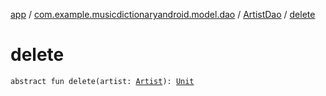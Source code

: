 [app](../../index.md) / [com.example.musicdictionaryandroid.model.dao](../index.md) / [ArtistDao](index.md) / [delete](./delete.md)

# delete

`abstract fun delete(artist: `[`Artist`](../../com.example.musicdictionaryandroid.model.entity/-artist/index.md)`): `[`Unit`](https://kotlinlang.org/api/latest/jvm/stdlib/kotlin/-unit/index.html)